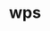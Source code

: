 ---
title: "wps"
layout: cache
categories: [package, develop-2024-12-29]
meta: {"versions": ["4.5"], "compilers": ["gcc@=11.4.0", "gcc@=9.4.0"], "oss": ["ubuntu20.04", "ubuntu22.04"], "platforms": ["linux"], "targets": ["ppc64le", "x86_64_v3"], "stacks": ["e4s", "e4s-power", "root"], "num_specs": 2, "num_specs_by_stack": {"root": 2, "e4s-power": 1, "e4s": 1}}
spec_details: [{"hash": "eyafgoecnsycuungf3tnpeldl2f3i7og", "compiler": "gcc@=9.4.0", "versions": ["4.5"], "os": "ubuntu20.04", "platform": "linux", "target": "ppc64le", "variants": ["build_system=generic", "build_type=serial", "patches=62c1bcc,92c2511,e86d029"], "stacks": ["root", "e4s-power"], "size": "-", "tarball": "https://binaries.spack.io/develop-2024-12-29/build_cache/linux-ubuntu20.04-ppc64le/gcc-9.4.0/wps-4.5/linux-ubuntu20.04-ppc64le-gcc-9.4.0-wps-4.5-eyafgoecnsycuungf3tnpeldl2f3i7og.spack"}, {"hash": "yxsat7h46zklsecxiz4f5epq44iluf2v", "compiler": "gcc@=11.4.0", "versions": ["4.5"], "os": "ubuntu22.04", "platform": "linux", "target": "x86_64_v3", "variants": ["build_system=generic", "build_type=serial", "patches=62c1bcc,92c2511,e86d029"], "stacks": ["root", "e4s"], "size": "-", "tarball": "https://binaries.spack.io/develop-2024-12-29/build_cache/linux-ubuntu22.04-x86_64_v3/gcc-11.4.0/wps-4.5/linux-ubuntu22.04-x86_64_v3-gcc-11.4.0-wps-4.5-yxsat7h46zklsecxiz4f5epq44iluf2v.spack"}]
---